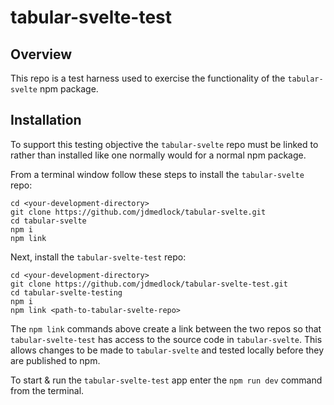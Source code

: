 # tabular-svelte-test

## Overview

This repo is a test harness used to exercise the functionality of the
`tabular-svelte` npm package. 

## Installation

To support this testing objective the `tabular-svelte` repo must be linked 
to rather than installed like one normally would for a normal npm package.

From a terminal window follow these steps to install the `tabular-svelte` repo:
```
cd <your-development-directory>
git clone https://github.com/jdmedlock/tabular-svelte.git
cd tabular-svelte
npm i
npm link
```

Next, install the `tabular-svelte-test` repo:
```
cd <your-development-directory>
git clone https://github.com/jdmedlock/tabular-svelte-test.git
cd tabular-svelte-testing
npm i
npm link <path-to-tabular-svelte-repo>
```

The `npm link` commands above create a link between the two repos so that
`tabular-svelte-test` has access to the source code in `tabular-svelte`. 
This allows changes to be made to `tabular-svelte` and tested locally before
they are published to npm.

To start & run the `tabular-svelte-test` app enter the `npm run dev` command
from the terminal.
